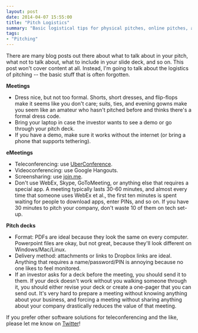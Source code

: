 ```yaml
---
layout: post
date: 2014-04-07 15:55:00
title: "Pitch Logistics"
summary: "Basic logistical tips for physical pitches, online pitches, and pitch decks."
tags:
- "Pitching"
---
```


There are many blog posts out there about what to talk about in your pitch, what not to talk about, what to include in your slide deck, and so on. This post won't cover content at all. Instead, I'm going to talk about the logistics of pitching -- the basic stuff that is often forgotten.  

**Meetings**

- Dress nice, but not too formal. Shorts, short dresses, and flip-flops make it seems like you don't care; suits, ties, and evening gowns make you seem like an amateur who hasn't pitched before and thinks there's a formal dress code.
- Bring your laptop in case the investor wants to see a demo or go through your pitch deck.
- If you have a demo, make sure it works without the internet (or bring a phone that supports tethering).

**eMeetings**

- Teleconferencing: use <a href="http://uberconference.com/" target="_blank">UberConference</a>.
- Videoconferencing: use Google Hangouts.
- Screensharing: use <a href="https://join.me/" target="_blank">join.me</a>.
- Don't use WebEx, Skype, GoToMeeting, or anything else that requires a special app. A meeting typically lasts 30-60 minutes, and almost every time that someone uses WebEx et al., the first ten minutes is spent waiting for people to download apps, enter PINs, and so on. If you have 30 minutes to pitch your company, don't waste 10 of them on tech set-up.

**Pitch decks**

- Format: PDFs are ideal because they look the same on every computer. Powerpoint files are okay, but not great, because they'll look different on Windows/Mac/Linux.
- Delivery method: attachments or links to Dropbox links are ideal. Anything that requires a name/password/PIN is annoying because no one likes to feel monitored.
- If an investor asks for a deck before the meeting, you should send it to them. If your deck doesn't work without you walking someone through it, you should either revise your deck or create a one-pager that you can send out. It's very hard to prepare a meeting without knowing anything about your business, and forcing a meeting without sharing anything about your company drastically reduces the value of that meeting.

If you prefer other software solutions for teleconferencing and the like, please let me know on <a href="https://twitter.com/lpolovets" target="_blank">Twitter</a>!